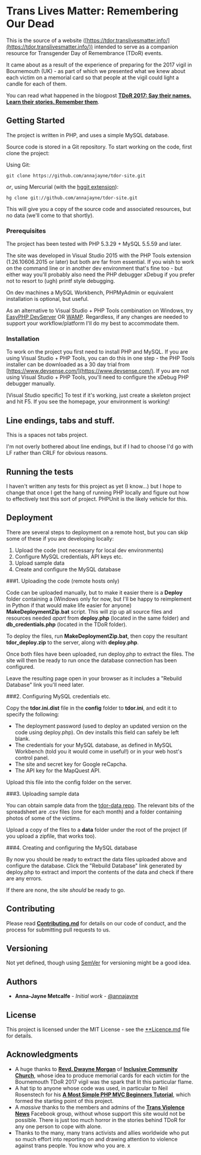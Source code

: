 # Trans Lives Matter: Remembering Our DeadThis is the source of a website ([https://tdor.translivesmatter.info/](https://tdor.translivesmatter.info/)) intended to serve as a companion resource for Transgender Day of Remembrance (TDoR) events.It came about as a result of the experience of preparing for the 2017 vigil in Bournemouth (UK) - as part of which we presented what we knew about each victim on a memorial card so that people at the vigil could light a candle for each of them.You can read what happened in the blogpost [**TDoR 2017: Say their names. Learn their stories. Remember them**](https://medium.com/@annajayne/tdor-2017-say-their-names-learn-their-stories-remember-them-b81d50fd8ef).## Getting StartedThe project is written in PHP, and uses a simple MySQL database.Source code is stored in a Git repository. To start working on the code, first clone the project:Using Git:```git clone https://github.com/annajayne/tdor-site.git```*or*, using Mercurial (with the [hggit extension](https://hg-git.github.io/)):```hg clone git://github.com/annajayne/tdor-site.git```This will give you a copy of the source code and associated resources, but no data (we'll come to that shortly).### PrerequisitesThe project has been tested with PHP 5.3.29 + MySQL 5.5.59  and later.The site was developed in Visual Studio 2015 with the PHP Tools extension (1.26.10606.2015 or later) but both are far from essential. If you wish to work on the command line or in another dev environment that's fine too - but either way you'll probably also need the PHP debugger xDebug if you prefer not to resort to (ugh) printf style debugging.On dev machines a MySQL Workbench, PHPMyAdmin or equivalent installation is optional, but useful.As an alternative to Visual Studio + PHP Tools combination on Windows, try [EasyPHP DevServer](http://www.easyphp.org/) OR [WAMP](http://www.wampserver.com/en/). Regardless, if any changes are needed to support your workflow/platform I'll do my best to accommodate them.### InstallationTo work on the project you first need to install PHP and MySQL. If you are using Visual Studio + PHP Tools, you can do this in one step - the PHP Tools installer can be downloaded as a 30 day trial from [https://www.devsense.com/](https://www.devsense.com/). If you are not using Visual Studio + PHP Tools, you'll need to configure the xDebug PHP debugger manually.[Visual Studio specific] To test if it's working, just create a skeleton project and hit F5. If you see the homepage, your environment is working!## Line endings, tabs and stuff.This is a spaces not tabs project.I'm not overly bothered about line endings, but if I had to choose I'd go with LF rather than CRLF for obvious reasons.## Running the testsI haven't written any tests for this project as yet (I know...) but I hope to change that once I get the hang of running PHP locally and figure out how to effectively test this sort of project. PHPUnit is the likely vehicle for this.## DeploymentThere are several steps to deployment on a remote host, but you can skip some of these if you are developing locally:1. Upload the code (not necessary for local dev environments)2. Configure MySQL credentials, API keys etc.3. Upload sample data4. Create and configure the MySQL database###1.  Uploading the code (remote hosts only)Code can be uploaded manually, but to make it easier there is a **Deploy** folder containing a (Windows only for now, but I'll be happy to reimplement in Python if that would make life easier for anyone) **MakeDeploymentZip.bat** script. This will zip up all source files and resources needed *apart* from **deploy.php** (located in the same folder) and **db_credentials.php** (located in the TDoR folder).To deploy the files, run **MakeDeploymentZip.bat**, then copy the resultant **tdor_deploy.zip** to the server, along with **deploy.php**. Once both files have been uploaded, run deploy.php to extract the files. The site will then be ready to run once the database connection has been configured.Leave the resulting page open in your browser as it includes a "Rebuild Database" link you'll need later.###2.  Configuring MySQL credentials etc.Copy the **tdor.ini.dist** file in the **config** folder to **tdor.ini**, and edit it to specify the following:- The deployment password (used to deploy an updated version on the code using deploy.php). On dev installs this field can safely be left blank.- The credentials for your MySQL database, as defined in MySQL Workbench (told you it would come in useful!) or in your web host's control panel.- The site and secret key for Google reCapcha.- The API key for the MapQuest API.Upload this file into the config folder on the server.###3.  Uploading sample dataYou can obtain sample data from the  [tdor-data repo](https://github.com/annajayne/tdor-data). The relevant bits of the spreadsheet are .csv files (one for each month) and a folder containing photos of some of the victims.Upload a copy of the files to a **data** folder under the root of the project (if you upload a zipfile, that works too).###4.  Creating and configuring the MySQL databaseBy now you should be ready to extract the data files uploaded above and configure the database. Click the "Rebuild Database" link generated by deploy.php to extract and import the contents of the data and check if there are any errors. If there are none, the site *should* be ready to go.## ContributingPlease read [**Contributing.md**](Contributing.md) for details on our code of conduct, and the process for submitting pull requests to us.## VersioningNot yet defined, though using [SemVer](http://semver.org/) for versioning might be a good idea. ## Authors* **Anna-Jayne Metcalfe** - *Initial work* - [@annajayne](https://twitter.com/annajayne)## LicenseThis project is licensed under the MIT License - see the [**Licence.md](Licence.md) file for details.## Acknowledgments* A huge thanks to [**Revd. Dwayne Morgan**](http://www.inclusive.church/our-pastor/) of [**Inclusive Community Church**](http://inclusive.church), whose idea to produce memorial cards for each victim for the Bournemouth TDoR 2017 vigil was the spark that lit this particular flame.* A hat tip to anyone whose code was used, in particular to Neil Rosenstech for his [**A Most Simple PHP MVC Beginners Tutorial**](https://web.archive.org/web/20180428063826/http://requiremind.com/a-most-simple-php-mvc-beginners-tutorial/), which formed the starting point of this project.* A *massive* thanks to the members and admins of the [**Trans Violence News**](https://www.facebook.com/groups/1570448163283501) Facebook group, without whose support this site would not be possible. There is just too much horror in the stories behind TDoR for any one person to cope with alone.* Thanks to the many, many trans activists and allies worldwide who put so much effort into reporting on and drawing attention to violence against trans people. You know who you are. x